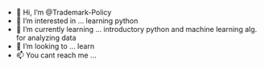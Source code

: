 - 👋 Hi, I’m @Trademark-Policy
- 👀 I’m interested in ... learning python
- 🌱 I’m currently learning ... introductory python and machine learning alg. for analyzing data
- 💞️ I’m looking to ... learn
- 📫 You cant reach me ...

<!---
Trademark-Policy/Trademark-Policy is a ✨ special ✨ repository because its `README.md` (this file) appears on your GitHub profile.
You can click the Preview link to take a look at your changes.
--->
